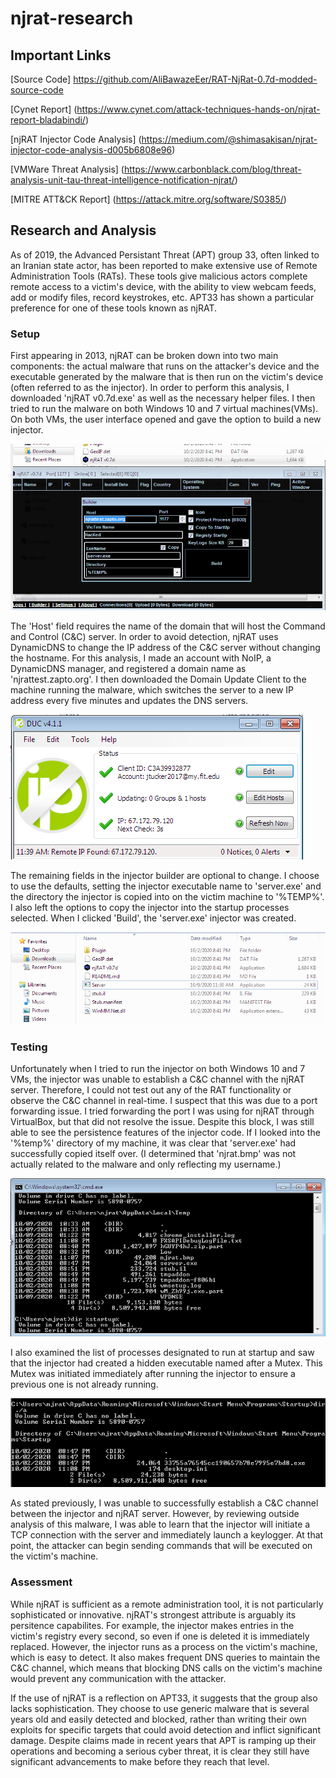 # njrat-research

## Important Links

[Source Code] https://github.com/AliBawazeEer/RAT-NjRat-0.7d-modded-source-code

[Cynet Report] (https://www.cynet.com/attack-techniques-hands-on/njrat-report-bladabindi/)

[njRAT Injector Code Analysis] (https://medium.com/@shimasakisan/njrat-injector-code-analysis-d005b6808e96)

[VMWare Threat Analysis] (https://www.carbonblack.com/blog/threat-analysis-unit-tau-threat-intelligence-notification-njrat/)

[MITRE ATT&CK Report] (https://attack.mitre.org/software/S0385/)
                         

## Research and Analysis

  As of 2019, the Advanced Persistant Threat (APT) group 33, often linked to an Iranian state actor, has been reported to make extensive use of Remote Administration Tools (RATs). These tools give malicious actors complete remote access to a victim's device, with the ability to view webcam feeds, add or modify files, record keystrokes, etc. APT33 has shown a particular preference for one of these tools known as njRAT.
  
### Setup

  First appearing in 2013, njRAT can be broken down into two main components: the actual malware that runs on the attacker's device and the executable generated by the malware that is then run on the victim's device (often referred to as the injector). In order to perform this analysis, I downloaded 'njRAT v0.7d.exe' as well as the necessary helper files. I then tried to run the malware on both Windows 10 and 7 virtual machines(VMs). On both VMs, the user interface opened and gave the option to build a new injector. 
  
![building njrat injector](https://github.com/joshtucker132/njrat-research/blob/master/building-injector.png?raw=true)

  The 'Host' field requires the name of the domain that will host the Command and Control (C&C) server. In order to avoid detection, njRAT uses DynamicDNS to change the IP address of the C&C server without changing the hostname. For this analysis, I made an account with NoIP, a DynamicDNS manager, and registered a domain name as 'njrattest.zapto.org'. I then downloaded the Domain Update Client to the machine running the malware, which switches the server to a new IP address every five minutes and updates the DNS servers.
  
![domain update client](https://github.com/joshtucker132/njrat-research/blob/master/duc.png?raw=true)

  The remaining fields in the injector builder are optional to change. I choose to use the defaults, setting the injector executable name to 'server.exe' and the directory the injector is copied into on the victim machine to '%TEMP%'. I also left the options to copy the injector into the startup processes selected. When I clicked 'Build', the 'server.exe' injector was created.
  
![injector created](https://github.com/joshtucker132/njrat-research/blob/master/injector-created.png?raw=true)

### Testing

Unfortunately when I tried to run the injector on both Windows 10 and 7 VMs, the injector was unable to establish a C&C channel with the njRAT server. Therefore, I could not test out any of the RAT functionality or observe the C&C channel in real-time. I suspect that this was due to a port forwarding issue. I tried forwarding the port I was using for njRAT through VirtualBox, but that did not resolve the issue. Despite this block, I was still able to see the persistence features of the injector code. If I looked into the '%temp%' directory of my machine, it was clear that 'server.exe' had successfully copied itself over. (I determined that 'njrat.bmp' was not actually related to the malware and only reflecting my username.)

![copying to temp](https://github.com/joshtucker132/njrat-research/blob/master/copying-temp.png?raw=true)

I also examined the list of processes designated to run at startup and saw that the injector had created a hidden executable named after a Mutex. This Mutex was initiated immediately after running the injector to ensure a previous one is not already running.

![copying to startup](https://github.com/joshtucker132/njrat-research/blob/master/startup-process.png?raw=true)

As stated previously, I was unable to successfully establish a C&C channel between the injector and njRAT server. However, by reviewing outside analysis of this malware, I was able to learn that the injector will initiate a TCP connection with the server and immediately launch a keylogger. At that point, the attacker can begin sending commands that will be executed on the victim's machine.

### Assessment

While njRAT is sufficient as a remote administration tool, it is not particularly sophisticated or innovative. njRAT's strongest attribute is arguably its persitence capabilites. For example, the injector makes entries in the victim's registry every second, so even if one is deleted it is immediately replaced. However, the injector runs as a process on the victim's machine, which is easy to detect. It also makes frequent DNS queries to maintain the C&C channel, which means that blocking DNS calls on the victim's machine would prevent any communication with the attacker. 

If the use of njRAT is a reflection on APT33, it suggests that the group also lacks sophistication. They choose to use generic malware that is several years old and easily detected and blocked, rather than writing their own exploits for specific targets that could avoid detection and inflict significant damage. Despite claims made in recent years that APT is ramping up their operations and becoming a serious cyber threat, it is clear they still have significant advancements to make before they reach that level.
